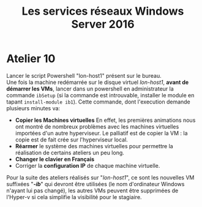 ﻿---
title: Les services réseaux Windows Server 2016
---
# Atelier 10
Lancer le script Powershell "lon-host1" présent sur le bureau.  
Une fois la machine redémarrée sur le disque virtuel *lon-host1*, **avant de démarrer les VMs**, lancer dans un powershell en administrateur la commande `ibSetup` (si la commande est introuvable, installer le module en tapant `install-module ib1`). Cette commande, dont l'execution demande plusieurs minutes va:
- **Copier les Machines virtuelles** En effet, les premières animations nous ont montré de nombreux problèmes avec les machines virtuelles importées d'un autre hyperviseur. Le palliatif est de copier la VM : la copie est de fait crée sur l'hyperviseur local.
- **Réarmer** le système des machines virtuelles pour permettre la réalisation de certains ateliers un peu long.
- **Changer le clavier en Français**
- Corriger la **configuration IP** de chaque machine virtuelle.  

Pour la suite des ateliers réalisés sur "*lon-host1*", ce sont les nouvelles VM suffixées "***-ib***" qui devront être utilisées (le nom d'ordinateur Windows n'ayant lui pas changé), les autres VMs peuvent être supprimées de l'Hyper-v si cela simplifie la visibilité pour le stagiaire.